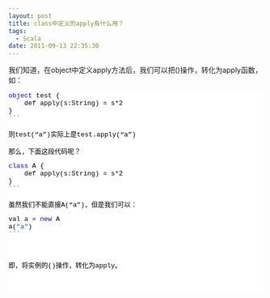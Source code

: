 ```yaml
---
layout: post
title: class中定义的apply有什么用？
tags:
  - Scala
date: 2011-09-13 22:35:30
---
```


我们知道，在object中定义apply方法后，我们可以把()操作，转化为apply函数，如：
<pre class="csharpcode"><span class="kwrd">object</span> test {
    def apply(s:String) = s*2
}
```
<p>则test(&#8220;a&#8221;)实际上是test.apply(&#8220;a&#8221;)

那么，下面这段代码呢？
<pre class="csharpcode"><span class="kwrd">class</span> A {
    def apply(s:String) = s*2
}
```
<p>虽然我们不能直接A(&#8220;a&#8221;)，但是我们可以：
<pre class="csharpcode">val a = <span class="kwrd">new</span> A
a(<span class="str">"a"</span>)
```
<style type="text/css">.csharpcode, .csharpcode pre
{
	font-size: small;
	color: black;
	font-family: consolas, "Courier New", courier, monospace;
	background-color: #ffffff;
	/*white-space: pre;*/
}
.csharpcode pre { margin: 0em; }
.csharpcode .rem { color: #008000; }
.csharpcode .kwrd { color: #0000ff; }
.csharpcode .str { color: #006080; }
.csharpcode .op { color: #0000c0; }
.csharpcode .preproc { color: #cc6633; }
.csharpcode .asp { background-color: #ffff00; }
.csharpcode .html { color: #800000; }
.csharpcode .attr { color: #ff0000; }
.csharpcode .alt 
{
	background-color: #f4f4f4;
	width: 100%;
	margin: 0em;
}
.csharpcode .lnum { color: #606060; }
</style>
<p>即，将实例的()操作，转化为apply。